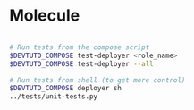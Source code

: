 # Molecule

```{program-output} ../bin/compose/compose.py test-deployer --help

```

```bash
# Run tests from the compose script
$DEVTUTO_COMPOSE test-deployer <role_name>
$DEVTUTO_COMPOSE test-deployer --all

# Run tests from shell (to get more control)
$DEVTUTO_COMPOSE deployer sh
../tests/unit-tests.py
```
